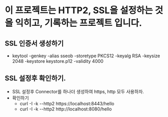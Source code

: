 # 이 프로젝트는 HTTP2, SSL을 설정하는 것을 익히고, 기록하는 프로젝트 입니다.


## SSL 인증서 생성하기
- keytool -genkey -alias sseob -storetype PKCS12 -keyalg RSA -keysize 2048 -keystore keystore.p12 -validity 4000

## SSL 설정후 확인하기.

- SSL 설정후 Connector를 하나더 생성하여 https, http 모두 사용하자.
- 확인하기
    - curl -I -k --http2 https://localhost:8443/hello
    - curl -I -k --http2 http://localhost:8080/hello
